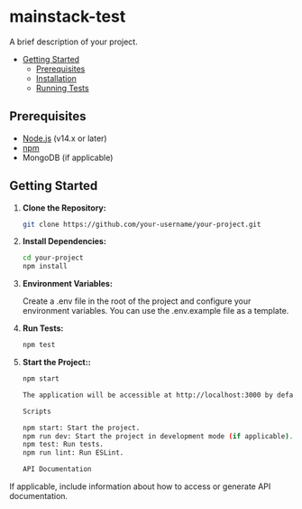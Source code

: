 # mainstack-test

A brief description of your project.

- [Getting Started](#getting-started)
  - [Prerequisites](#prerequisites)
  - [Installation](#installation)
  - [Running Tests](#running-tests)


## Prerequisites

- [Node.js](https://nodejs.org/) (v14.x or later)
- [npm](https://www.npmjs.com/) 
- MongoDB (if applicable)

## Getting Started

1. **Clone the Repository:**

   ```bash
   git clone https://github.com/your-username/your-project.git

2. **Install Dependencies:**

   ```bash
   cd your-project
   npm install

3. **Environment Variables:**

    Create a .env file in the root of the project and configure your environment variables. You can use the .env.example file as a template.

4. **Run Tests:**
    ```bash
    npm test

5. **Start the Project::**
    ```bash
    npm start

    The application will be accessible at http://localhost:3000 by default.

    Scripts

    npm start: Start the project.
    npm run dev: Start the project in development mode (if applicable).
    npm test: Run tests.
    npm run lint: Run ESLint.

    API Documentation
If applicable, include information about how to access or generate API documentation.